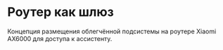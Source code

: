 # Роутер как шлюз

Концепция размещения облегчённой подсистемы на роутере Xiaomi AX6000 для доступа к ассистенту.